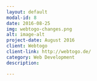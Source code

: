 ```yaml
---
layout: default
modal-id: 8
date: 2016-08-25
img: webtogo-changes.png
alt: image-alt
project-date: August 2016
client: Webtogo
client-link: http://webtogo.de/
category: Web Development
description:

---
```

